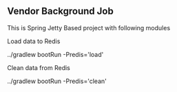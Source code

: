 ## Vendor Background Job


This is Spring Jetty Based project with following modules

Load data to Redis

../gradlew bootRun -Predis='load'


Clean data from Redis


../gradlew bootRun -Predis='clean'



